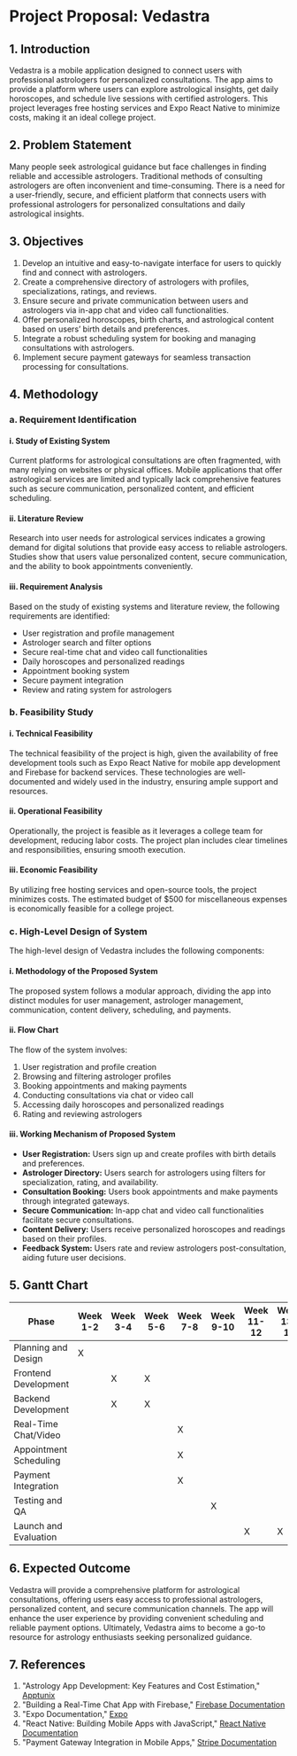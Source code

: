 # Project Proposal: Vedastra

## 1. Introduction

Vedastra is a mobile application designed to connect users with professional astrologers for personalized consultations. The app aims to provide a platform where users can explore astrological insights, get daily horoscopes, and schedule live sessions with certified astrologers. This project leverages free hosting services and Expo React Native to minimize costs, making it an ideal college project.

## 2. Problem Statement

Many people seek astrological guidance but face challenges in finding reliable and accessible astrologers. Traditional methods of consulting astrologers are often inconvenient and time-consuming. There is a need for a user-friendly, secure, and efficient platform that connects users with professional astrologers for personalized consultations and daily astrological insights.

## 3. Objectives

1. Develop an intuitive and easy-to-navigate interface for users to quickly find and connect with astrologers.
2. Create a comprehensive directory of astrologers with profiles, specializations, ratings, and reviews.
3. Ensure secure and private communication between users and astrologers via in-app chat and video call functionalities.
4. Offer personalized horoscopes, birth charts, and astrological content based on users’ birth details and preferences.
5. Integrate a robust scheduling system for booking and managing consultations with astrologers.
6. Implement secure payment gateways for seamless transaction processing for consultations.

## 4. Methodology

### a. Requirement Identification

#### i. Study of Existing System

Current platforms for astrological consultations are often fragmented, with many relying on websites or physical offices. Mobile applications that offer astrological services are limited and typically lack comprehensive features such as secure communication, personalized content, and efficient scheduling.

#### ii. Literature Review

Research into user needs for astrological services indicates a growing demand for digital solutions that provide easy access to reliable astrologers. Studies show that users value personalized content, secure communication, and the ability to book appointments conveniently.

#### iii. Requirement Analysis

Based on the study of existing systems and literature review, the following requirements are identified:
- User registration and profile management
- Astrologer search and filter options
- Secure real-time chat and video call functionalities
- Daily horoscopes and personalized readings
- Appointment booking system
- Secure payment integration
- Review and rating system for astrologers

### b. Feasibility Study

#### i. Technical Feasibility

The technical feasibility of the project is high, given the availability of free development tools such as Expo React Native for mobile app development and Firebase for backend services. These technologies are well-documented and widely used in the industry, ensuring ample support and resources.

#### ii. Operational Feasibility

Operationally, the project is feasible as it leverages a college team for development, reducing labor costs. The project plan includes clear timelines and responsibilities, ensuring smooth execution.

#### iii. Economic Feasibility

By utilizing free hosting services and open-source tools, the project minimizes costs. The estimated budget of $500 for miscellaneous expenses is economically feasible for a college project.

### c. High-Level Design of System

The high-level design of Vedastra includes the following components:

#### i. Methodology of the Proposed System

The proposed system follows a modular approach, dividing the app into distinct modules for user management, astrologer management, communication, content delivery, scheduling, and payments.

#### ii. Flow Chart

The flow of the system involves:
1. User registration and profile creation
2. Browsing and filtering astrologer profiles
3. Booking appointments and making payments
4. Conducting consultations via chat or video call
5. Accessing daily horoscopes and personalized readings
6. Rating and reviewing astrologers

#### iii. Working Mechanism of Proposed System

- **User Registration:** Users sign up and create profiles with birth details and preferences.
- **Astrologer Directory:** Users search for astrologers using filters for specialization, rating, and availability.
- **Consultation Booking:** Users book appointments and make payments through integrated gateways.
- **Secure Communication:** In-app chat and video call functionalities facilitate secure consultations.
- **Content Delivery:** Users receive personalized horoscopes and readings based on their profiles.
- **Feedback System:** Users rate and review astrologers post-consultation, aiding future user decisions.

## 5. Gantt Chart

| Phase                    | Week 1-2 | Week 3-4 | Week 5-6 | Week 7-8 | Week 9-10 | Week 11-12 | Week 13-14 |
|--------------------------|----------|----------|----------|----------|-----------|------------|------------|
| Planning and Design      | X        |          |          |          |           |            |            |
| Frontend Development     |          | X        | X        |          |           |            |            |
| Backend Development      |          | X        | X        |          |           |            |            |
| Real-Time Chat/Video     |          |          |          | X        |           |            |            |
| Appointment Scheduling   |          |          |          | X        |           |            |            |
| Payment Integration      |          |          |          | X        |           |            |            |
| Testing and QA           |          |          |          |          | X         |            |            |
| Launch and Evaluation    |          |          |          |          |           | X          | X          |

## 6. Expected Outcome

Vedastra will provide a comprehensive platform for astrological consultations, offering users easy access to professional astrologers, personalized content, and secure communication channels. The app will enhance the user experience by providing convenient scheduling and reliable payment options. Ultimately, Vedastra aims to become a go-to resource for astrology enthusiasts seeking personalized guidance.

## 7. References

1. "Astrology App Development: Key Features and Cost Estimation," [Apptunix](https://www.apptunix.com/blog/astrology-app-development/)
2. "Building a Real-Time Chat App with Firebase," [Firebase Documentation](https://firebase.google.com/docs/database/web/start)
3. "Expo Documentation," [Expo](https://docs.expo.dev/)
4. "React Native: Building Mobile Apps with JavaScript," [React Native Documentation](https://reactnative.dev/docs/getting-started)
5. "Payment Gateway Integration in Mobile Apps," [Stripe Documentation](https://stripe.com/docs/payments/accept-a-payment)